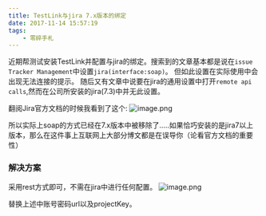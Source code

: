 ```yaml
---
title: TestLink与jira 7.x版本的绑定
date: 2017-11-14 15:57:19
tags:
	- 零碎手札
---
```


近期帮测试安装TestLink并配置与jira的绑定。搜索到的文章基本都是说在```issue Tracker Management```中设置```jira(interface:soap)```。
但如此设置在实际使用中会出现无法连接的提示。
随后又有文章中说要在jira的通用设置中打开```remote api calls```,然而在公司所安装的jira(7.3)中并无此设置。

<!--more-->

翻阅Jira官方文档的时候我看到了这个:
![image.png](http://upload-images.jianshu.io/upload_images/1336536-efe0a6a166894c19.png?imageMogr2/auto-orient/strip%7CimageView2/2/w/1240)

所以实际上soap的方式已经在7.x版本中被移除了.....如果恰巧安装的是jira7以上版本，那么在这件事上互联网上大部分博文都是在误导你（论看官方文档的重要性）

### 解决方案
采用rest方式即可，不需在jira中进行任何配置。
![image.png](http://upload-images.jianshu.io/upload_images/1336536-6fb6bc79ed8eba8f.png?imageMogr2/auto-orient/strip%7CimageView2/2/w/1240)

替换上述中账号密码url以及projectKey。

